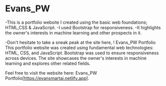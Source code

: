 # Evans_PW
-This is a portfolio website I created using the basic web foundations; HTML,CSS & JavaScript. 
-I used Bootstrap for responsiveness.
-It highlights the owner's interests in machine learning and other prospects in it.

-Don't hesitate to take a sneak peak at the site here, !
Evans_PW Portfolio
This portfolio website was created using fundamental web technologies: HTML, CSS, and JavaScript.
Bootstrap was used to ensure responsiveness across devices.
The site showcases the owner's interests in machine learning and explores other related fields.

Feel free to visit the website here: Evans_PW Portfolio[https://evansmartai.netlify.app].

